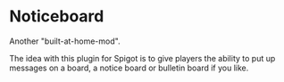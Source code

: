 Noticeboard
==========

Another "built-at-home-mod".

The idea with this plugin for Spigot is to give players the ability to put up messages on a board, a notice board or bulletin board if you like. 
